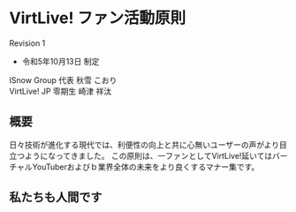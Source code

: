 # VirtLive! ファン活動原則
Revision 1

- 令和5年10月13日 制定

ISnow Group 代表 秋雪 こおり  
VirtLive! JP 零期生 崎津 祥汰

## 概要
日々技術が進化する現代では、利便性の向上と共に心無いユーザーの声がより目立つようになってきました。
この原則は、一ファンとしてVirtLive!延いてはバーチャルYouTuberおよびｂ業界全体の未来をより良くするマナー集です。

## 私たちも人間です

<!--stackedit_data:
eyJoaXN0b3J5IjpbLTEwMzY2OTEwMDddfQ==
-->
